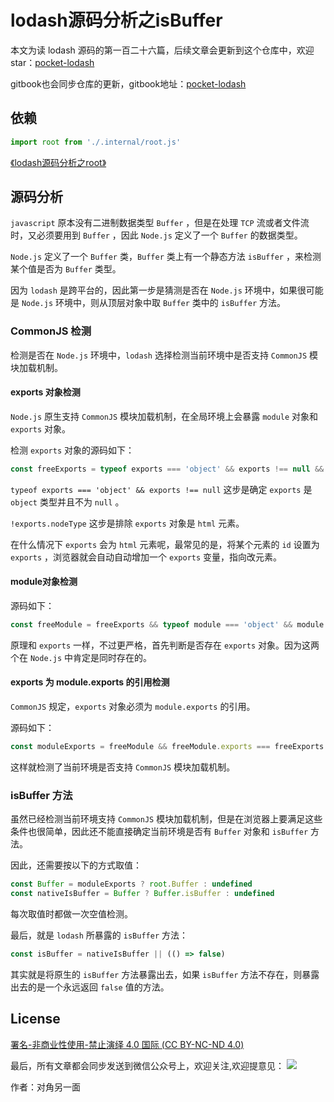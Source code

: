 # lodash源码分析之isBuffer

本文为读 lodash 源码的第一百二十六篇，后续文章会更新到这个仓库中，欢迎 star：[pocket-lodash](https://github.com/yeyuqiudeng/pocket-lodash)

gitbook也会同步仓库的更新，gitbook地址：[pocket-lodash](https://www.gitbook.com/book/yeyuqiudeng/pocket-lodash/details)

## 依赖

```javascript
import root from './.internal/root.js'
```

[《lodash源码分析之root》](internal/root.md)

## 源码分析

`javascript` 原本没有二进制数据类型 `Buffer` ，但是在处理 `TCP` 流或者文件流时，又必须要用到 `Buffer` ，因此 `Node.js` 定义了一个 `Buffer` 的数据类型。

`Node.js` 定义了一个 `Buffer` 类，`Buffer` 类上有一个静态方法 `isBuffer` ，来检测某个值是否为 `Buffer` 类型。

因为 `lodash` 是跨平台的，因此第一步是猜测是否在 `Node.js` 环境中，如果很可能是 `Node.js` 环境中，则从顶层对象中取 `Buffer` 类中的 `isBuffer` 方法。

 ### CommonJS 检测

检测是否在 `Node.js` 环境中，`lodash` 选择检测当前环境中是否支持 `CommonJS` 模块加载机制。

#### exports 对象检测

`Node.js` 原生支持 `CommonJS` 模块加载机制，在全局环境上会暴露 `module` 对象和 `exports` 对象。

检测 `exports` 对象的源码如下：

```javascript
const freeExports = typeof exports === 'object' && exports !== null && !exports.nodeType && exports
```

`typeof exports === 'object' && exports !== null` 这步是确定 `exports` 是 `object` 类型并且不为 `null` 。

`!exports.nodeType` 这步是排除 `exports` 对象是 `html` 元素。

在什么情况下 `exports` 会为 `html` 元素呢，最常见的是，将某个元素的 `id` 设置为 `exports` ，浏览器就会自动自动增加一个 `exports` 变量，指向改元素。

#### module对象检测

源码如下：

```javascript
const freeModule = freeExports && typeof module === 'object' && module !== null && !module.nodeType && module
```

原理和 `exports` 一样，不过更严格，首先判断是否存在 `exports` 对象。因为这两个在 `Node.js` 中肯定是同时存在的。

#### exports 为 module.exports 的引用检测

`CommonJS` 规定，`exports` 对象必须为 `module.exports` 的引用。

源码如下：

```javascript
const moduleExports = freeModule && freeModule.exports === freeExports
```

这样就检测了当前环境是否支持 `CommonJS` 模块加载机制。

### isBuffer 方法

虽然已经检测当前环境支持 `CommonJS` 模块加载机制，但是在浏览器上要满足这些条件也很简单，因此还不能直接确定当前环境是否有 `Buffer` 对象和 `isBuffer` 方法。

因此，还需要按以下的方式取值：

```javascript
const Buffer = moduleExports ? root.Buffer : undefined
const nativeIsBuffer = Buffer ? Buffer.isBuffer : undefined
```

每次取值时都做一次空值检测。

最后，就是 `lodash` 所暴露的 `isBuffer` 方法：

```javascript
const isBuffer = nativeIsBuffer || (() => false)
```

其实就是将原生的 `isBuffer` 方法暴露出去，如果 `isBuffer` 方法不存在，则暴露出去的是一个永远返回 `false` 值的方法。

## License

[署名-非商业性使用-禁止演绎 4.0 国际 (CC BY-NC-ND 4.0)](http://creativecommons.org/licenses/by-nc-nd/4.0/)

最后，所有文章都会同步发送到微信公众号上，欢迎关注,欢迎提意见：  ![](https://raw.githubusercontent.com/yeyuqiudeng/resource/master/images/qrcode_front-end-article.jpg) 

作者：对角另一面 